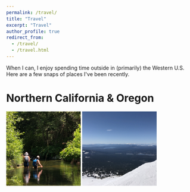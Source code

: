 ```yaml
---
permalink: /travel/
title: "Travel"
excerpt: "Travel"
author_profile: true
redirect_from: 
  - /travel/
  - /travel.html
---
```

When I can, I enjoy spending time outside in (primarily) the Western U.S. Here are a few snaps of places I've been recently.

Northern California & Oregon
==========================
<img src="files/norcal_fishing.jpg" alt="drawing" style="width:200px;"/>
<img src="files/bachelor_view.jpg" alt="drawing" style="width:200px;"/>

